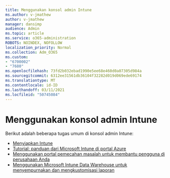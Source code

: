 ```yaml
---
title: Menggunakan konsol admin Intune
ms.author: v-jmathew
author: v-jmathew
manager: dansimp
audience: Admin
ms.topic: article
ms.service: o365-administration
ROBOTS: NOINDEX, NOFOLLOW
localization_priority: Normal
ms.collection: Adm_O365
ms.custom:
- "6700002"
- "7680"
ms.openlocfilehash: 73fd2b032ebad1990e5ee68e460d0a07305d984a
ms.sourcegitcommit: 6312ee31561db36104f32282d019d069ede69174
ms.translationtype: MT
ms.contentlocale: id-ID
ms.lasthandoff: 03/11/2021
ms.locfileid: "50745084"
---
```

# <a name="using-intune-admin-console"></a>Menggunakan konsol admin Intune

Berikut adalah beberapa tugas umum di konsol admin Intune:

- [Menyiapkan Intune](https://docs.microsoft.com/mem/intune/fundamentals/setup-steps)
- [Tutorial: panduan dari Microsoft Intune di portal Azure](https://docs.microsoft.com/mem/intune/fundamentals/tutorial-walkthrough-intune-portal)
- [Menggunakan portal pemecahan masalah untuk membantu pengguna di perusahaan Anda](https://docs.microsoft.com/mem/intune/fundamentals/help-desk-operators)
- [Menggunakan Microsoft Intune Data Warehouse untuk menyempurnakan dan mengkustomisasi laporan](https://docs.microsoft.com/mem/intune/developer/reports-nav-create-intune-reports)
